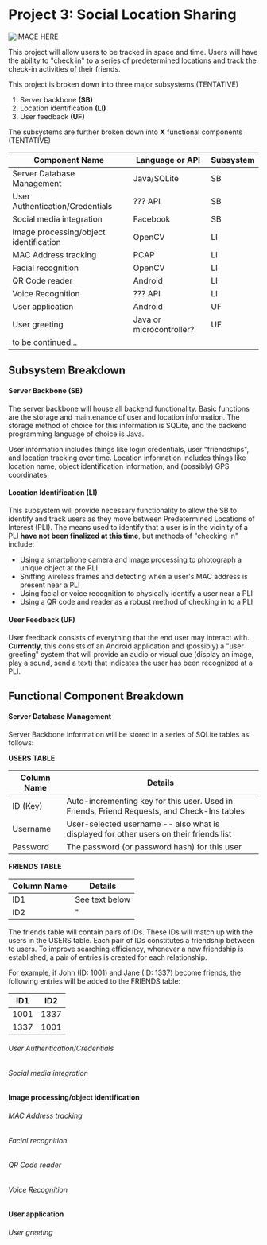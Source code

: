 Project 3: Social Location Sharing
====================================

![IMAGE HERE](http://www.redcylindersoftware.com/489/Prpject3img.jpg)

This project will allow users to be tracked in space and time.  Users will have the ability to "check in" to a series of predetermined locations and track the check-in activities of their friends.


This project is broken down into three major subsystems (TENTATIVE)  
1. Server backbone **(SB)**  
2. Location identification **(LI)**  
3. User feedback **(UF)**  


The subsystems are further broken down into **X** functional components (TENTATIVE)  

Component Name | Language or API | Subsystem
--- | --- | ---
Server Database Management | Java/SQLite | SB
User Authentication/Credentials | ??? API | SB
Social media integration | Facebook | SB  
Image processing/object identification | OpenCV | LI  
MAC Address tracking | PCAP | LI
Facial recognition | OpenCV | LI  
QR Code reader | Android | LI  
Voice Recognition | ??? API | LI  
User application | Android | UF  
User greeting | Java or microcontroller? | UF  
to be continued... | |  

## Subsystem Breakdown
#### Server Backbone (SB)
The server backbone will house all backend functionality.  Basic functions are the storage and maintenance of user and location information.  The storage method of choice for this information is SQLite, and the backend programming language of choice is Java.

User information includes things like login credentials, user "friendships", and location tracking over time.  Location information includes things like location name, object identification information, and (possibly) GPS coordinates.

#### Location Identification (LI)
This subsystem will provide necessary functionality to allow the SB to identify and track users as they move between Predetermined Locations of Interest (PLI).  The means used to identify that a user is in the vicinity of a PLI **have not been finalized at this time**, but methods of "checking in" include:

- Using a smartphone camera and image processing to photograph a unique object at the PLI
- Sniffing wireless frames and detecting when a user's MAC address is present near a PLI 
- Using facial or voice recognition to physically identify a user near a PLI
- Using a QR code and reader as a robust method of checking in to a PLI

#### User Feedback (UF)
User feedback consists of everything that the end user may interact with.  **Currently,** this consists of an Android application and (possibly) a "user greeting" system that will provide an audio or visual cue (display an image, play a sound, send a text) that indicates the user has been recognized at a PLI.

## Functional Component Breakdown
#### Server Database Management
Server Backbone information will be stored in a series of SQLite tables as follows:

**USERS TABLE**

Column Name | Details 
--- | --- 
ID (Key) | Auto-incrementing key for this user.  Used in Friends, Friend Requests, and Check-Ins tables
Username | User-selected username -- also what is displayed for other users on their friends list
Password | The password (or password hash) for this user

**FRIENDS TABLE**

Column Name | Details 
--- | --- 
ID1 | See text below
ID2 |      "
The friends table will contain pairs of IDs.  These IDs will match up with the users in the USERS table.  Each pair of IDs constitutes a friendship between to users.  To improve searching efficiency, whenever a new friendship is established, a pair of entries is created for each relationship.

For example, if John (ID: 1001) and Jane (ID: 1337) become friends, the following entries will be added to the FRIENDS table:

ID1 | ID2 
--- | --- 
1001 | 1337
1337 | 1001

###### User Authentication/Credentials
###### Social media integration
#### Image processing/object identification
###### MAC Address tracking
###### Facial recognition
###### QR Code reader
###### Voice Recognition
#### User application
###### User greeting
